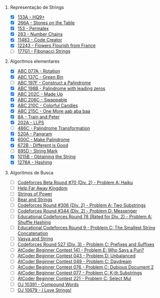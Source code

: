 1. Representação de Strings

    - [X] [133A - HQ9+](http://codeforces.com/problemset/problem/133/A)
    - [X] [266A - Stones on the Table](http://codeforces.com/problemset/problem/266/A)
    - [X] [153 - Permalex](https://onlinejudge.org/index.php?option=onlinejudge&Itemid=8&page=show_problem&problem=89)
    - [X] [263 - Number Chains](https://onlinejudge.org/index.php?option=com_onlinejudge&Itemid=8&page=show_problem&problem=199)
    - [X] [11483 - Code Creator](https://onlinejudge.org/index.php?option=com_onlinejudge&Itemid=8&page=show_problem&problem=2478)
    - [X] [12243 - Flowers Flourish from France](https://onlinejudge.org/index.php?option=com_onlinejudge&Itemid=8&page=show_problem&problem=3395)
    - [ ] [177G1 - Fibonacci Strings](http://codeforces.com/problemset/problem/177/G1)

2. Algoritmos elementares

    - [X] [ABC 077A - Rotation](https://atcoder.jp/contests/abc077/tasks/abc077_a)
    - [X] [ABC 137C - Green Bin](https://atcoder.jp/contests/abc137/tasks/abc137_c)
    - [ ] [ABC 197F - Construct a Palindrome](https://atcoder.jp/contests/abc197/tasks/abc197_f)
    - [X] [ABC 198B - Palindrome with leading zeros](https://atcoder.jp/contests/abc198/tasks/abc198_b)
    - [X] [ABC 202C - Made Up](https://atcoder.jp/contests/abc202/tasks/abc202_c)
    - [X] [ABC 206C - Swappable](https://atcoder.jp/contests/abc206/tasks/abc206_c)
    - [X] [ABC 210C - Colorful Candies](https://atcoder.jp/contests/abc210/tasks/abc210_c)
    - [X] [ABC 215C - One More aab aba baa](https://atcoder.jp/contests/abc215/tasks/abc215_c)
    - [X] [8A - Train and Peter](https://codeforces.com/problemset/problem/8/A)
    - [X] [202A - LLPS](https://codeforces.com/problemset/problem/202/A)
    - [ ] [486C - Palindrome Transformation](https://codeforces.com/problemset/problem/486/C)
    - [X] [520A - Pangram](https://codeforces.com/problemset/problem/520/A)
    - [X] [600C - Make Palindrome](https://codeforces.com/problemset/problem/600/C)
    - [X] [672B - Different is Good](https://codeforces.com/problemset/problem/672/B)
    - [ ] [895D - String Mark](https://codeforces.com/problemset/problem/895/D)
    - [X] [1015B - Obtaining the String](https://codeforces.com/problemset/problem/1015/B)
    - [X] [1278A - Hashing](https://codeforces.com/problemset/problem/1278/A)

3. Algoritmos de Busca

    - [ ] [Codeforces Beta Round #70 (Div. 2) - Problem A: Haiku](https://codeforces.com/problemset/problem/78/A)
    - [ ] [Help Far Away Kingdom](https://codeforces.com/problemset/problem/99/A)
    - [ ] [Strings of Power](https://codeforces.com/problemset/problem/318/B)
    - [ ] [Bear and Strings](https://codeforces.com/problemset/problem/385/B)
    - [ ] [Codeforces Round #306 (Div. 2) - Problem A: Two Substrings](https://codeforces.com/problemset/problem/550/A)
    - [ ] [Codeforces Round #344 (Div. 2) - Problem D: Messenger](https://codeforces.com/problemset/problem/631/D)
    - [ ] [Educational Codeforces Round 78 (Rated for Div. 2) - Problem A: Shuffle Hashing](https://codeforces.com/problemset/problem/1278/A)
    - [ ] [Educational Codeforces Round 9 - Problem C: The Smallest String Concatenation](https://codeforces.com/contest/632/problem/C)
    - [ ] [Vasya and String](https://codeforces.com/contest/676/problem/C)
    - [ ] [Codeforces Round 527 (Div. 3) - Problem C: Prefixes and Suffixes](https://codeforces.com/contest/1092/problem/C)
    - [ ] [AtCoder Beginner Contest 141 - Problem E: Who Says a Pun?](https://atcoder.jp/contests/abc141/tasks/abc141_e)
    - [ ] [AtCoder Beginner Contest 043 - Problem D: Unbalanced](https://atcoder.jp/contests/abc043/tasks/arc059_b) 
    - [ ] [AtCoder Beginner Contest 049 - Problem C: Daydream](https://atcoder.jp/contests/abc049/tasks/arc065_a)
    - [ ] [AtCoder Beginner Contest 076 - Problem C: Dubious Document 2](https://atcoder.jp/contests/abc076/tasks/abc076_c)
    - [ ] [AtCoder Beginner Contest 077 - Problem C: K-th Substrings](https://atcoder.jp/contests/abc097/tasks/arc097_a)
    - [ ] [AtCoder Beginner Contest 221 - Problem C: Select Mul](https://atcoder.jp/contests/abc221/tasks/abc221_c)
    - [ ] [OJ 10391 - Compound Words](https://onlinejudge.org/index.php?option=com_onlinejudge&Itemid=8&page=show_problem&problem=1332) 
    - [ ] [OJ 10679 - I Love Strings!](https://onlinejudge.org/index.php?option=com_onlinejudge&Itemid=8&page=show_problem&problem=1620)
